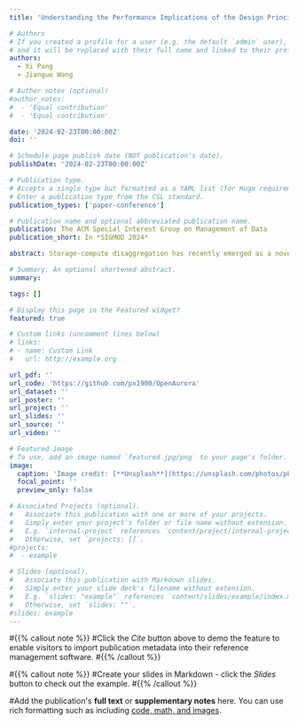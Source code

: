 ```yaml
---
title: 'Understanding the Performance Implications of the Design Principles in Storage-Disaggregated Databases'

# Authors
# If you created a profile for a user (e.g. the default `admin` user), write the username (folder name) here
# and it will be replaced with their full name and linked to their profile.
authors:
  - Xi Pang
  - Jianguo Wang 

# Author notes (optional)
#author_notes:
#  - 'Equal contribution'
#  - 'Equal contribution'

date: '2024-02-23T00:00:00Z'
doi: ''

# Schedule page publish date (NOT publication's date).
publishDate: '2024-02-23T00:00:00Z'

# Publication type.
# Accepts a single type but formatted as a YAML list (for Hugo requirements).
# Enter a publication type from the CSL standard.
publication_types: ['paper-conference']

# Publication name and optional abbreviated publication name.
publication: The ACM Special Interest Group on Management of Data 
publication_short: In *SIGMOD 2024*

abstract: Storage-compute disaggregation has recently emerged as a novel architecture in modern data centers, particularly in the cloud. By decoupling compute from storage, this new architecture enables independent and elastic scaling of compute and storage resources, potentially increasing resource utilization and reducing overall costs. To best leverage the disaggregated architecture, a new breed of database systems termed storage-disaggregated databases has recently been developed, such as Amazon Aurora, Microsoft Socrates, Google AlloyDB, and Huawei Taurus. However, little is known about the effectiveness of the design principles in these databases since they are typically developed by industry giants, and only the overall performance results are presented without detailing the impact of individual design principles. As a result, many critical research questions remain unclear, such as the performance impact of storage-disaggregation, the log-as-the-database design, shared-storage, and various log-replay methods. In this paper, we investigate the performance implications of the design principles that are widely adopted in storage-disaggregated databases for the first time. As these databases were usually not open-sourced, we have made a significant effort to implement a storage-disaggregated database prototype based on PostgreSQL v13.0. By fully controlling and instrumenting the codebase, we are able to selectively enable and disable individual optimizations and techniques to evaluate their impact on performance in various scenarios. Furthermore, we open-source our storage-disaggregated database prototype for use by the broader database research community, fostering collaboration and innovation in this field.

# Summary. An optional shortened abstract.
summary: 

tags: []

# Display this page in the Featured widget?
featured: true

# Custom links (uncomment lines below)
# links:
# - name: Custom Link
#   url: http://example.org

url_pdf: ''
url_code: 'https://github.com/px1900/OpenAurora'
url_dataset: ''
url_poster: ''
url_project: ''
url_slides: ''
url_source: ''
url_video: ''

# Featured image
# To use, add an image named `featured.jpg/png` to your page's folder.
image:
  caption: 'Image credit: [**Unsplash**](https://unsplash.com/photos/pLCdAaMFLTE)'
  focal_point: ''
  preview_only: false

# Associated Projects (optional).
#   Associate this publication with one or more of your projects.
#   Simply enter your project's folder or file name without extension.
#   E.g. `internal-project` references `content/project/internal-project/index.md`.
#   Otherwise, set `projects: []`.
#projects:
#  - example

# Slides (optional).
#   Associate this publication with Markdown slides.
#   Simply enter your slide deck's filename without extension.
#   E.g. `slides: "example"` references `content/slides/example/index.md`.
#   Otherwise, set `slides: ""`.
#slides: example
---
```


#{{% callout note %}}
#Click the _Cite_ button above to demo the feature to enable visitors to import publication metadata into their reference management software.
#{{% /callout %}}

#{{% callout note %}}
#Create your slides in Markdown - click the _Slides_ button to check out the example.
#{{% /callout %}}

#Add the publication's **full text** or **supplementary notes** here. You can use rich formatting such as including [code, math, and images](https://docs.hugoblox.com/content/writing-markdown-latex/).
